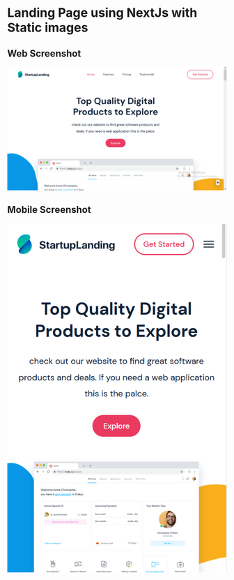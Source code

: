 # Landing Page using NextJs with Static images


## Web Screenshot
![](nextuiweb.png)

## Mobile Screenshot
![](nextui.png)
